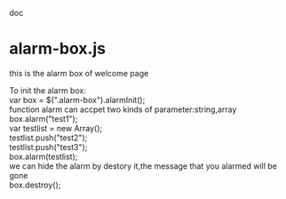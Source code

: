 doc

<h1>alarm-box.js</h1>
<p>this is the alarm box of welcome page</p>
<p>
To init the alarm box:<br/>
var box = $(".alarm-box").alarmInit();<br/>
function alarm can accpet two kinds of parameter:string,array<br/>
box.alarm("test1");<br/>
var testlist = new Array();<br/>
testlist.push("test2");<br/>
testlist.push("test3");<br/>
box.alarm(testlist);<br/>
we can hide the alarm by destory it,the message that you alarmed will be gone<br/>
box.destroy();<br/>
</p>
